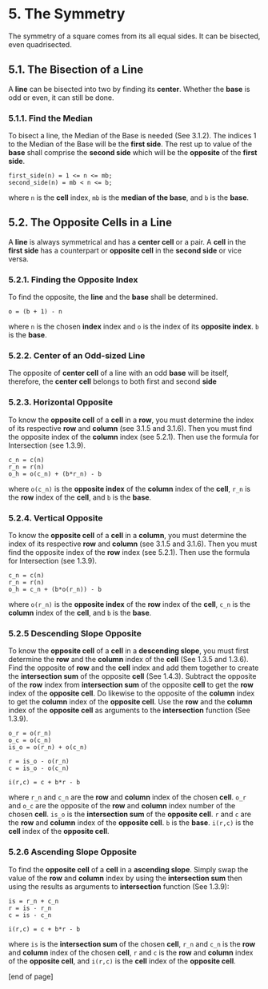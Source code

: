 # 5. The Symmetry
The symmetry of a square comes from its all equal sides. It can be bisected, even quadrisected.

## 5.1. The Bisection of a Line
A **line** can be bisected into two by finding its **center**. Whether the **base** is odd or even, it can still be done.

### 5.1.1. Find the Median
To bisect a line, the Median of the Base is needed (See 3.1.2). The indices 1 to the Median of the Base will be the **first side**. The rest up to value of the **base** shall comprise the **second side** which will be the **opposite** of the **first side**.
```
first_side(n) = 1 <= n <= mb;
second_side(n) = mb < n <= b;
```
where `n` is the **cell** index, `mb` is the **median of the base**, and `b` is the **base**.

## 5.2. The Opposite Cells in a Line 
A **line** is always symmetrical and has a **center cell** or a pair. A **cell** in the **first side** has a counterpart or **opposite cell** in the **second side** or vice versa.

### 5.2.1. Finding the Opposite Index
To find the opposite, the **line** and the **base** shall be determined.

`o = (b + 1) - n`

where `n` is the chosen **index** index and `o` is the index of its **opposite index**. `b` is the **base**.

### 5.2.2. Center of an Odd-sized Line
The opposite of **center cell** of a line with an odd **base** will be itself, therefore, the **center cell** belongs to both first and second **side**

### 5.2.3. Horizontal Opposite
To know the **opposite cell** of a **cell** in a **row**, you must determine the index of its respective **row** and **column** (see 3.1.5 and 3.1.6). Then you must find the opposite index of the **column** index (see 5.2.1). Then use the formula for Intersection (see 1.3.9). 
```
c_n = c(n)
r_n = r(n)
o_h = o(c_n) + (b*r_n) - b
```
where `o(c_n)` is the **opposite index** of the **column** index of the **cell**, `r_n` is the **row** index of the **cell**, and `b` is the **base**.

### 5.2.4. Vertical Opposite
To know the **opposite cell** of a **cell** in a **column**, you must determine the index of its respective **row** and **column** (see 3.1.5 and 3.1.6). Then you must find the opposite index of the **row** index (see 5.2.1). Then use the formula for Intersection (see 1.3.9). 
```
c_n = c(n)
r_n = r(n)
o_h = c_n + (b*o(r_n)) - b
```
where `o(r_n)` is the **opposite index** of the **row** index of the **cell**, `c_n` is the **column** index of the **cell**, and `b` is the **base**.

### 5.2.5 Descending Slope Opposite
To know the **opposite cell** of a **cell** in a **descending slope**, you must first determine the **row** and the **column** index of the **cell** (See 1.3.5 and 1.3.6). Find the opposite of **row** and the **cell** index and add them together to create the **intersection sum** of the opposite **cell** (See 1.4.3). Subtract the opposite of the **row** index from **intersection sum** of the opposite **cell** to get the **row** index of the **opposite cell**. Do likewise to the opposite of the **column** index to get the **column** index of the **opposite cell**. Use the **row** and the **column** index of the **opposite cell** as arguments to the **intersection** function (See 1.3.9).
```
o_r = o(r_n)
o_c = o(c_n)
is_o = o(r_n) + o(c_n)

r = is_o - o(r_n)
c = is_o - o(c_n)

i(r,c) = c + b*r - b
```
where `r_n` and `c_n` are the **row** and **column** index of the chosen **cell**. `o_r` and `o_c` are the opposite of the **row** and **column** index number of the chosen **cell**. `is_o` is the **intersection sum** of the **opposite cell**. `r` and `c` are the **row** and **column** index of the **opposite cell**. `b` is the **base**. `i(r,c)` is the **cell** index of the **opposite cell**.

### 5.2.6 Ascending Slope Opposite
To find the **opposite cell** of a **cell** in a **ascending slope**. Simply swap the value of the **row** and **column** index by using the **intersection sum** then using the results as arguments to **intersection** function (See 1.3.9):
```
is = r_n + c_n
r = is - r_n
c = is - c_n

i(r,c) = c + b*r - b

```
where `is` is the **intersection sum** of the chosen **cell**, `r_n` and `c_n` is the **row** and **column** index of the chosen **cell**, `r` and `c` is the **row** and **column** index of the **opposite cell**, and `i(r,c)` is the **cell** index of the **opposite cell**. 

[end of page]

